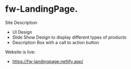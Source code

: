 # fw-LandingPage.
Site Description
- UI Design
- Slide Show Design to display different types of products 
- Description Box with a call to action button


Website is live: 
- https://fw-landingpage.netlify.app/

